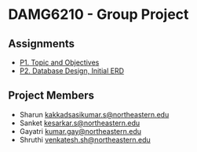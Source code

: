 # DAMG6210 - Group Project

## Assignments

- [P1. Topic and Objectives](P1.%20Topic%20and%20Objectives.md)
- [P2. Database Design, Initial ERD](P2.%20Database%20Design,%20Initial%20ERD.md)

## Project Members
- Sharun kakkadsasikumar.s@northeastern.edu
- Sanket kesarkar.s@northeastern.edu 
- Gayatri kumar.gay@northeastern.edu
- Shruthi venkatesh.sh@northeastern.edu
